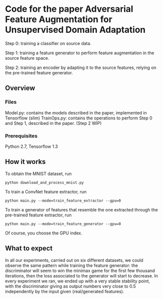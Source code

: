 # Code for the paper Adversarial Feature Augmentation for Unsupervised Domain Adaptation

Step 0: training a classifier on source data.

Step 1: training a feature generator to perform feature augmentation in the source feature space.

Step 2: training an encoder by adapting it to the source features, relying on the pre-trained feature generator.

## Overview

### Files

Model.py: contains the models described in the paper, implemented in Tensorflow (slim)
TrainOps.py: contains the operations to perform Step 0 and Step 1, described in the paper. (Step 2 WIP)

### Prerequisites

Python 2.7, Tensorflow 1.3

## How it works

To obtain the MNIST dataset, run

```
python download_and_process_mnist.py
```

To train a ConvNet feature extractor, run

```
python main.py --mode=train_feature_extractor --gpu=0
```

To train a generator of features that resemble the one extracted through the pre-trained feature extractor, run

```
python main.py --mode=train_feature_generator --gpu=0
```

Of course, you choose the GPU index.

## What to expect

In all our experiments, carried out on six different datasets, we could observe the same pattern while training the feature generator: the discriminator will seem to win the minimax game for the first few thousand iterations, then the loss associated to the generator will start to decrease. In every experiment we ran, we ended up with a very stable stability point, with the discriminator giving as output numbers very close to 0.5 independently by the input given (real/generated features).

